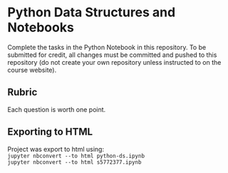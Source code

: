 # Python Data Structures and Notebooks

Complete the tasks in the Python Notebook in this repository.
To be submitted for credit, all changes must be committed and pushed to this repository (do not create your own repository unless instructed to on the course website).

## Rubric

Each question is worth one point.

## Exporting to HTML
Project was export to html using:  
`jupyter nbconvert --to html python-ds.ipynb`  
`jupyter nbconvert --to html s5772377.ipynb`  